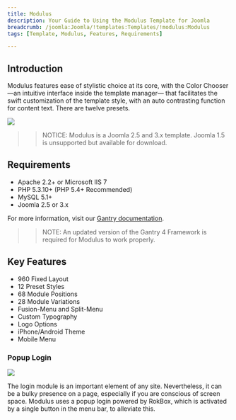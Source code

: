 ```yaml
---
title: Modulus
description: Your Guide to Using the Modulus Template for Joomla
breadcrumb: /joomla:Joomla/!templates:Templates/!modulus:Modulus
tags: [Template, Modulus, Features, Requirements]

---
```


Introduction
-----

Modulus features ease of stylistic choice at its core, with the Color Chooser —an intuitive interface inside the template manager— that facilitates the swift customization of the template style, with an auto contrasting function for content text. There are twelve presets.

![][theme]

>> NOTICE: Modulus is a Joomla 2.5 and 3.x template. Joomla 1.5 is unsupported but available for download.

Requirements
-----

* Apache 2.2+ or Microsoft IIS 7
* PHP 5.3.10+ (PHP 5.4+ Recommended)
* MySQL 5.1+
* Joomla 2.5 or 3.x

For more information, visit our [Gantry documentation][gantry].

>> NOTE: An updated version of the Gantry 4 Framework is required for Modulus to work properly.

Key Features
-----

* 960 Fixed Layout  
* 12 Preset Styles  
* 68 Module Positions  
* 28 Module Variations  
* Fusion-Menu and Split-Menu  
* Custom Typography  
* Logo Options  
* iPhone/Android Theme  
* Mobile Menu

### Popup Login

![][login]

The login module is an important element of any site. Nevertheless, it can be a bulky presence on a page, especially if you are conscious of screen space. Modulus uses a popup login powered by RokBox, which is activated by a single button in the menu bar, to alleviate this.

[gantry]: http://www.gantry-framework.org/
[theme]: assets/modulus.jpeg
[login]: assets/login.jpg
[featured]: assets/featured.jpg